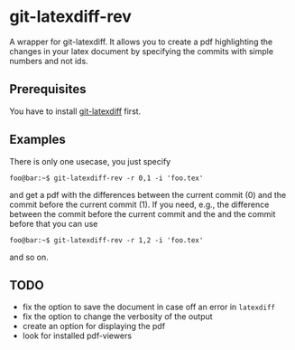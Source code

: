 # git-latexdiff-rev
A wrapper for git-latexdiff. It allows you to create a pdf highlighting the changes in your latex document by specifying the commits with simple numbers and not ids. 

## Prerequisites
You have to install [git-latexdiff](https://gitlab.com/git-latexdiff/git-latexdiff) first.

## Examples
There is only one usecase, you just specify
```console
foo@bar:~$ git-latexdiff-rev -r 0,1 -i 'foo.tex'
```
and get a pdf with the differences between the current commit (0) and the commit before the current commit (1). If you need, e.g., the difference between the commit before the current commit and the and the commit before that you can use
```console
foo@bar:~$ git-latexdiff-rev -r 1,2 -i 'foo.tex'
```
and so on.

## TODO
- fix the option to save the document in case off an error in `latexdiff`
- fix the option to change the verbosity of the output
- create an option for displaying the pdf
- look for installed pdf-viewers
